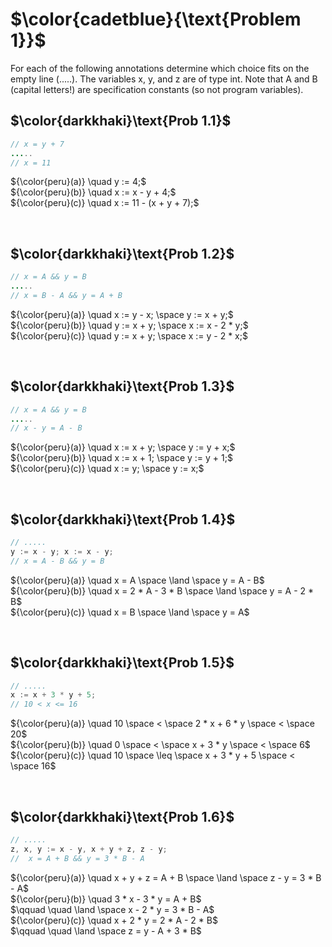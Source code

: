 # $\color{cadetblue}{\text{Problem 1}}$

For each of the following annotations determine which choice fits on the empty line (.....). The
variables x, y, and z are of type int. Note that A and B (capital letters!) are specification
constants (so not program variables).

## $\color{darkkhaki}\text{Prob 1.1}$

```java
// x = y + 7 
.....
// x = 11
```

${\color{peru}(a)} \quad y := 4;$  
${\color{peru}(b)} \quad x := x - y + 4;$  
${\color{peru}(c)} \quad x := 11 - (x + y + 7);$  

&nbsp;

## $\color{darkkhaki}\text{Prob 1.2}$

```java
// x = A && y = B 
.....
// x = B - A && y = A + B 
```

${\color{peru}(a)} \quad x := y - x; \space y := x + y;$  
${\color{peru}(b)} \quad y := x + y; \space x := x - 2 * y;$  
${\color{peru}(c)} \quad y := x + y; \space x := y - 2 * x;$  

&nbsp;

## $\color{darkkhaki}\text{Prob 1.3}$

```java
// x = A && y = B 
.....
// x - y = A - B
```

${\color{peru}(a)} \quad x := x + y; \space y := y + x;$  
${\color{peru}(b)} \quad x := x + 1; \space y := y + 1;$  
${\color{peru}(c)} \quad x := y; \space y := x;$  

&nbsp;

## $\color{darkkhaki}\text{Prob 1.4}$

```java
// .....
y := x - y; x := x - y;
// x = A - B && y = B
```

${\color{peru}(a)} \quad x = A \space \land \space y = A - B$  
${\color{peru}(b)} \quad x = 2 * A - 3 * B \space \land \space y = A - 2 * B$  
${\color{peru}(c)} \quad x = B \space \land \space y = A$  

&nbsp;

## $\color{darkkhaki}\text{Prob 1.5}$

```java
// ..... 
x := x + 3 * y + 5;
// 10 < x <= 16
```

${\color{peru}(a)} \quad 10 \space < \space 2 * x + 6 * y \space < \space 20$  
${\color{peru}(b)} \quad 0 \space < \space x + 3 * y \space < \space 6$  
${\color{peru}(c)} \quad 10 \space \leq \space x + 3 * y + 5 \space < \space 16$  

&nbsp;

## $\color{darkkhaki}\text{Prob 1.6}$

```java
// .....
z, x, y := x - y, x + y + z, z - y; 
//  x = A + B && y = 3 * B - A
```

${\color{peru}(a)} \quad x + y + z = A + B \space \land \space z - y = 3 * B - A$  
${\color{peru}(b)} \quad 3 * x - 3 * y = A + B$  
$\qquad \quad \land \space x - 2 * y = 3 * B - A$  
${\color{peru}(c)} \quad x + 2 * y = 2 * A - 2 * B$  
$\qquad \quad \land \space z = y - A + 3 * B$  

&nbsp;

